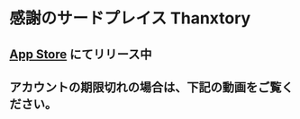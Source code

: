 # 感謝のサードプレイス Thanxtory
    
## [App Store](https://apps.apple.com/jp/app/thanxtory/id1613315043) にてリリース中
## アカウントの期限切れの場合は、下記の動画をご覧ください。
